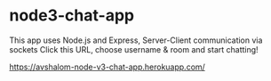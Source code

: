 # node3-chat-app
This app uses Node.js and Express, Server-Client communication via sockets
Click this URL, choose username & room and start chatting!

https://avshalom-node-v3-chat-app.herokuapp.com/